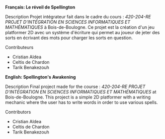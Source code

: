 
**Français: Le réveil de Spellington**

Description
Projet intégrateur fait dans le cadre du cours :
*420-204-RE PROJET D'INTÉGRATION EN SCIENCES INFORMATIQUES ET MATHÉMATIQUES*
à Bois-de-Boulogne. Ce projet est la création d'un jeu platformer 2D
avec un système d'écriture qui permet au joueur de jeter des sorts
en écrivant des mots pour charger les sorts en question.

Contributeurs  
- Cristian Aldea  
- Celtis de Chardon  
- Tarik Benakezouh  

**English: Spellington's Awakening**

Description
Final project made for the course :
*420-204-RE PROJET D'INTÉGRATION EN SCIENCES INFORMATIQUES ET MATHÉMATIQUES*
at Bois-de-Boulogne. This project is a simple 2D platformer with a writing mechanic 
where the user has to write words in order to use various spells.

Contributors  
- Cristian Aldea  
- Celtis de Chardon  
- Tarik Benakezouh  
